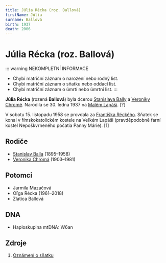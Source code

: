 ```yaml
---
title: Júlia Récka (roz. Ballová)
firstName: Júlia
surname: Ballová
birth: 1937
death: 2006
---
```

# Júlia Récka (roz. Ballová)

::: warning NEKOMPLETNÍ INFORMACE

* Chybí matriční záznam o narození nebo rodný list.
* Chybí matriční záznam o sňatku nebo oddací list.
* Chybí matriční záznam o úmrtí nebo úmrtní list.
  :::

**Júlia Récka** (rozená **Ballová**) byla dcerou [Stanislava Bally](balla-stanislav-1895.md) a [Veroniky Chromé](chroma-veronika-1903.md). Narodila se 30. ledna 1937 na [Malém Lapáši](https://cs.wikipedia.org/wiki/Mal%C3%BD_Lap%C3%A1%C5%A1). \[?]

V&nbsp;sobotu 15.&nbsp;listopadu&nbsp;1958 se provdala za [Františka Réckého](recky-frantisek-1935.md). Sňatek se konal v&nbsp;římskokatolickém kostele na Veľkém Lapáši (pravděpodobně farní kostel Nepoškvrneného počatia Panny Márie). \[1]

<Photo src="Sken_42.jpeg" alt="Oznámení o sňatku Františka Réckého a Júlie Ballové \[1]" size="lg" />

<Photo src="Photo1500001.jpg" alt="Júlia Récka (nedatováno)" size="md" />

## Rodiče

* [Stanislav Balla](balla-stanislav-1895.md) (1895–1958)
* [Veronika Chromá](chroma-veronika-1903.md) (1903–1981)

## Potomci

* Jarmila Mazačová
* Oľga Récka (1961–2018)
* Zlatica Ballová

## DNA

* Haploskupina mtDNA: W6an

## Zdroje

1. [Oznámení o sňatku](../Sken_42.jpeg)